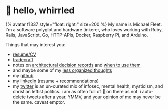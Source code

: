 # 👋 hello, whirrled

<div style="overflow: auto;">
{% avatar f1337 style="float: right;" size=200 %} My name is Michael Fleet. I'm a software polyglot and hardware tinkerer, who loves working with Ruby, Rails, JavaScript, Go, HTTP-APIs, Docker, Raspberry Pi, and Arduino.
</div>

Things that may interest you:
- [resume/CV](cv/)
- [tradecraft](tradecraft/README.md)
- notes on [architectural decision records](tradecraft/architectural-decision-records.md) and [when to use them](tradecraft/flowchart.md)
- and maybe some of my [less organized thoughts](scratchpad/README.md)
- my [github](https://github.com/f1337)
- my [linkedin](https://linkedin.com/in/f1337) (resume + recommendations)
- my [twitter](https://twitter.com/mrf1337) is an un-curated mix of infosec, mental health, mysticism, and christian leftist politics. i am as often full of 💩 on there as not. i auto-delete tweets after a year. YMMV, and your opinion of me may never be the same. caveat emptor.
<!--stackedit_data:
eyJoaXN0b3J5IjpbLTExMTE5MDY5MzMsOTMwMjkxMzI3LC0xOD
IxMDYzMzMsNjA1ODQ2ODMxLC05MTU4Mzc2MjksLTI1NzAyNjcy
NCwtMTkxOTg2MDEzNiwyNDI2NTg4OTRdfQ==
-->